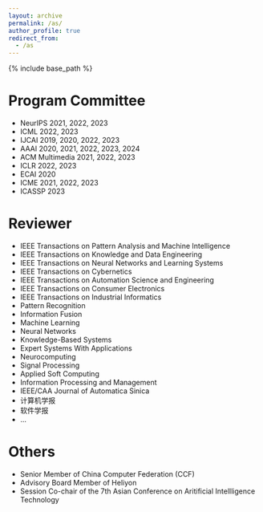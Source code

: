 ```yaml
---
layout: archive
permalink: /as/
author_profile: true
redirect_from:
  - /as
---
```

<!-- Google tag (gtag.js) -->
<script async src="https://www.googletagmanager.com/gtag/js?id=G-T0S164QJL9"></script>
<script>
  window.dataLayer = window.dataLayer || [];
  function gtag(){dataLayer.push(arguments);}
  gtag('js', new Date());

  gtag('config', 'G-T0S164QJL9');
</script>
{% include base_path %}

Program Committee
======
* NeurIPS 2021, 2022, 2023
* ICML 2022, 2023
* IJCAI 2019, 2020, 2022, 2023
* AAAI 2020, 2021, 2022, 2023, 2024
* ACM Multimedia 2021, 2022, 2023
* ICLR 2022, 2023
* ECAI 2020
* ICME 2021, 2022, 2023
* ICASSP 2023

Reviewer
======
* IEEE Transactions on Pattern Analysis and Machine Intelligence
* IEEE Transactions on Knowledge and Data Engineering 
* IEEE Transactions on Neural Networks and Learning Systems
* IEEE Transactions on Cybernetics
* IEEE Transactions on Automation Science and Engineering
* IEEE Transactions on Consumer Electronics
* IEEE Transactions on Industrial Informatics
* Pattern Recognition
* Information Fusion
* Machine Learning
* Neural Networks
* Knowledge-Based Systems
* Expert Systems With Applications
* Neurocomputing
* Signal Processing
* Applied Soft Computing
* Information Processing and Management
* IEEE/CAA Journal of Automatica Sinica
* 计算机学报
* 软件学报
* ...

Others
======
* Senior Member of China Computer Federation (CCF)
* Advisory Board Member of Heliyon
* Session Co-chair of the 7th Asian Conference on Aritificial Intellligence Technology
